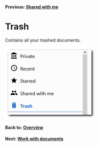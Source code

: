 #### Previous: [Shared with me](./shared-with-me.md)

# Trash

Contains all your trashed documents.

![Trash](./img/trash.png)

#### Back to: [Overview](./getting-started.md)
#### Next: [Work with documents](../documents/work-with-documents.md)